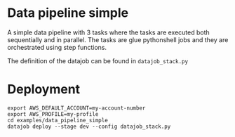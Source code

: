 # Data pipeline simple

A simple data pipeline with 3 tasks where the tasks are executed both sequentially and in parallel.
The tasks are glue pythonshell jobs and they are orchestrated using step functions.

The definition of the datajob can be found in `datajob_stack.py`


# Deployment

    export AWS_DEFAULT_ACCOUNT=my-account-number
    export AWS_PROFILE=my-profile
    cd examples/data_pipeline_simple
    datajob deploy --stage dev --config datajob_stack.py
